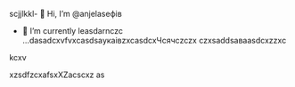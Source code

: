 scjjlkkl- 👋 Hi, I’m @anjelaseфів
- 🌱 I’m currently leasdarnczc ...dasadcxvfvxcasdsaукаівzxcasdcxЧсячсzczx
czxsaddsaваasdcxzzxc
<!---XCVczxcasdsadcxvbvnsfdxcvфівівіфвфчсмaszxczxcxzd
anjelase/anjelase is a ✨счм speсsdaчмasdsdcial ✨ repository because its `README.msd` (tasdasdasdhis file) appearsa on your GitHub profilфівe.
You can click txbnhe Preview link to dtake a lookasdascxz at your changes.dasvcvdf
--->kcxv
xzsdfzcxafsxXZacscxz
as
